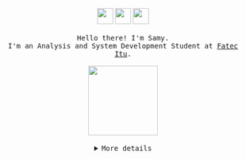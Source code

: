 
<div align="center">
  <section>
    <a target="_blank" href="https://wa.me/5599945446071"><img src="https://www.svgrepo.com/show/341430/whatsapp-social-media-network.svg" style="height:32px;"></a>
    <a target="_blank" href="mailto:samilylealofc@gmail.com?subject=&body="><img src="https://www.svgrepo.com/show/341384/gmail-email-mail-message.svg" style="height:32px;"></a>
    <a target="_blank" href="https://www.linkedin.com/in/samilyleal/"><img src="https://www.svgrepo.com/show/341393/linkedin-communication-social-media.svg" style="height:32px;"></a>
  </section>
  <br>
  <samp>
    Hello there! I'm Samy.
    <br>I'm an Analysis and System Development Student at <a target="_blank" href="https://fatecitu.cps.sp.gov.br/">Fatec Itu</a>.<br><br>
</samp>
  <img src="https://99gifshop.neocities.org/items/5/dolphin1.gif" width="140"/>
  <br>
  <br>
</div>

<details align="center">
  <summary>
    <samp>More details</samp>
  </summary>
  <samp align="left">
    <p>About me</p>
  <ul>
    <li>My current areas of interest are <strong>Web development</strong></li>
    <li>Ask me anything about <strong>Java</strong></li>
    <li>I am currently focused on learning Docker and Microservices Architecture</li>
    <li>Fun fact: I am a big fan of aquatic animals, also a sudoku lover!</li>
  </ul>
    <h4>My skills</h4>
    <p>
  <img src="https://skillicons.dev/icons?i=stackoverflow&theme=light">
  <img src="https://skillicons.dev/icons?i=java&theme=light">
  <img src="https://skillicons.dev/icons?i=spring&theme=light">
  <img src="https://skillicons.dev/icons?i=maven&theme=light">
<img src="https://skillicons.dev/icons?i=hibernate&theme=light">
<img src="https://skillicons.dev/icons?i=postgres&theme=light">
<img src="https://skillicons.dev/icons?i=figma&theme=light">
<img src="https://skillicons.dev/icons?i=html&theme=light">
<img src="https://skillicons.dev/icons?i=css&theme=light">
</p>
    </samp>
</details>
